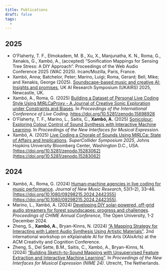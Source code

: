 ```yaml
---
title: Publications
draft: false
tags:
  -
---
```


## 2025

* O’Flaherty, T. F., Elmokadem, M. B., Xu, X., Manjunatha, K. N., Roma, G., Xenakis, G., Xambó, A., (accepted) “Sonification Mappings for Sensing Tree Stress: A DIY Approach”. Proceedings of the Web Audio Conference 2025 (WAC 2025). Ircam/Mozilla, Paris, France.
* Xambó, Anna; Batchelor, Peter; Marino, Luigi; Roma, Gerard; Bell, Mike; and Xenakis, George (2025). [Soundscape-based music and creative AI: Insights and promises](https://qmro.qmul.ac.uk/xmlui/bitstream/handle/123456789/110219/Xambo%20Soundscape-based%20music%202025%20Accepted.pdf?sequence=2), UK AI Research Symposium (UKAIRS) 2025, Newcastle, UK.
* Xambó, A., Roma, G. (2025) [Building a Dataset of Personal Live Coding Style Using MIRLCaProxy - A Journal of Creative Sonic Exploration under Constraints and Biases](https://zenodo.org/records/15527968). In _Proceedings of the International Conference of Live Coding_. https://doi.org/10.5281/zenodo.15698928
* O’Flaherty, T. F., Marino, L., Saitis, C., **Xambó, A.** (2025) [Sonicolour: Exploring Colour Control of Sound Synthesis with Interactive Machine Learning](https://www.nime.org/proc/nime2025_67/). In _Proceedings of the New Interfaces for Musical Expression_.
* Xambó, A. (2025) [Live Coding a Chorale of Sounds Using MIRLCa: State of Affairs and Implications](https://zenodo.org/records/15283062). *SuperCollider Symposium 2025*, Johns Hopkins University Bloomberg Center, Washington D.C., USA. [https://doi.org/10.5281/zenodo.15283062](https://doi.org/10.5281/zenodo.15283062) 

## 2024

* Xambó, A., Roma, G. (2024) [Human–machine agencies in live coding for music performance](https://www.tandfonline.com/doi/full/10.1080/09298215.2024.2442355). *Journal of New Music Research*, 53(1–2), 33–46. [https://doi.org/10.1080/09298215.2024.2442355](https://doi.org/10.1080/09298215.2024.2442355).
* Marino, L., Xambó, A. (2024) [Developing DIY solar-powered, off-grid audio streamers for forest soundscapes: progress and challenges](https://static1.squarespace.com/static/6227c31a43daf21135453605/t/673e659f730d2433d5916462/1732142495610/21+Luigi+Marino+and+Anna+Xambo%CC%81.pdf). *Proceedings of CHIME Annual Conference*, The Open University, 1-2 December 2024.
* Zheng, S., **Xambó, A.**, Bryan-Kinns, N. (2024) [“A Mapping Strategy for Interacting with Latent Audio Synthesis Using Artistic Materials”](https://ualresearchonline.arts.ac.uk/id/eprint/22115/1/XAIxArts_2024_paper_10.pdf). 2nd international workshop on eXplainable AI for the Arts (XAIxArts) at the ACM Creativity and Cognition Conference.
* Zheng, S., Del Sette, B.M., Saitis, C., Xambó, A., Bryan-Kinns, N. (2024) [“Building Sketch-to-Sound Mapping with Unsupervised Feature Extraction and Interactive Machine Learning”](https://nime.org/proc/nime2024_86/index.html). In _Proceedings of the New Interfaces for Musical Expression (NIME 24)_. Utrecht, The Netherlands.